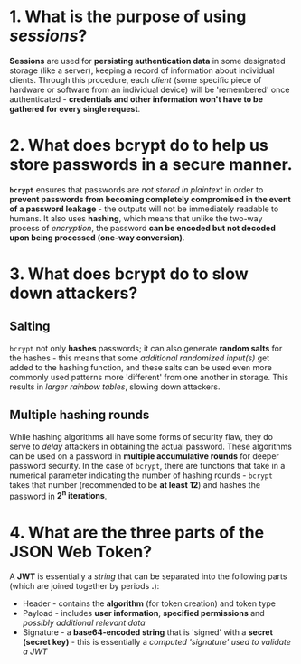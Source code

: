 # 1. What is the purpose of using _sessions_?

**Sessions** are used for **persisting authentication data** in some designated storage (like a server), keeping a record of information about individual clients. Through this procedure, each _client_ (some specific piece of hardware or software from an individual device) will be 'remembered' once authenticated - **credentials and other information won't have to be gathered for every single request**.

# 2. What does bcrypt do to help us store passwords in a secure manner.

**`bcrypt`** ensures that passwords are _not stored in plaintext_ in order to **prevent passwords from becoming completely compromised in the event of a password leakage** - the outputs will not be immediately readable to humans. It also uses **hashing**, which means that unlike the two-way process of _encryption_, the password **can be encoded but not decoded upon being processed (one-way conversion)**.

# 3. What does bcrypt do to slow down attackers?

## Salting

`bcrypt` not only **hashes** passwords; it can also generate **random salts** for the hashes - this means that some _additional randomized input(s)_ get added to the hashing function, and these salts can be used even more commonly used patterns more 'different' from one another in storage. This results in _larger rainbow tables_, slowing down attackers.

## Multiple hashing rounds

While hashing algorithms all have some forms of security flaw, they do serve to _delay_ attackers in obtaining the actual password. These algorithms can be used on a password in **multiple accumulative rounds** for deeper password security. In the case of `bcrypt`, there are functions that take in a numerical parameter indicating the number of hashing rounds - `bcrypt` takes that number (recommended to be **at least 12**) and hashes the password in **2<sup>n</sup> iterations**.

# 4. What are the three parts of the JSON Web Token?

A **JWT** is essentially a _string_ that can be separated into the following parts (which are joined together by periods **.**):

- Header - contains the **algorithm** (for token creation) and token type
- Payload - includes **user information**, **specified permissions** and _possibly additional relevant data_
- Signature - a **base64-encoded string** that is 'signed' with a **secret (secret key)** - this is essentially a _computed 'signature' used to validate a JWT_
